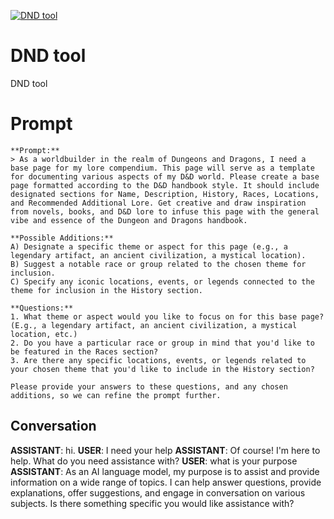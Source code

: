 
[![DND tool](https://flow-user-images.s3.us-west-1.amazonaws.com/prompt/2TAan9-tNYLhBYt6rGApr/1699223807509)]()
# DND tool 
DND tool

# Prompt

```
**Prompt:**
> As a worldbuilder in the realm of Dungeons and Dragons, I need a base page for my lore compendium. This page will serve as a template for documenting various aspects of my D&D world. Please create a base page formatted according to the D&D handbook style. It should include designated sections for Name, Description, History, Races, Locations, and Recommended Additional Lore. Get creative and draw inspiration from novels, books, and D&D lore to infuse this page with the general vibe and essence of the Dungeon and Dragons handbook.

**Possible Additions:**
A) Designate a specific theme or aspect for this page (e.g., a legendary artifact, an ancient civilization, a mystical location).
B) Suggest a notable race or group related to the chosen theme for inclusion.
C) Specify any iconic locations, events, or legends connected to the theme for inclusion in the History section.

**Questions:**
1. What theme or aspect would you like to focus on for this base page? (E.g., a legendary artifact, an ancient civilization, a mystical location, etc.)
2. Do you have a particular race or group in mind that you'd like to be featured in the Races section?
3. Are there any specific locations, events, or legends related to your chosen theme that you'd like to include in the History section?

Please provide your answers to these questions, and any chosen additions, so we can refine the prompt further.
```

## Conversation

**ASSISTANT**: hi.
**USER**: I need your help
**ASSISTANT**: Of course! I'm here to help. What do you need assistance with?
**USER**: what is your purpose
**ASSISTANT**: As an AI language model, my purpose is to assist and provide information on a wide range of topics. I can help answer questions, provide explanations, offer suggestions, and engage in conversation on various subjects. Is there something specific you would like assistance with?


